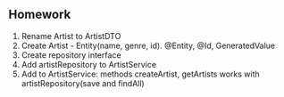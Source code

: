 ## Homework

1. Rename Artist to ArtistDTO
2. Create Artist - Entity(name, genre, id). @Entity, @Id, GeneratedValue
3. Create repository interface
3. Add artistRepository to ArtistService
4. Add to ArtistService: methods createArtist, getArtists works with artistRepository(save and findAll)


